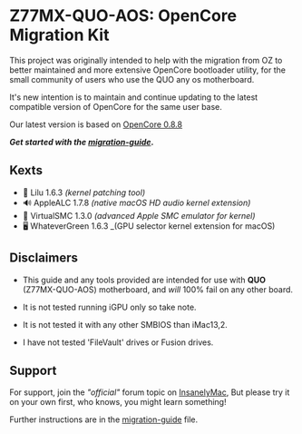 # Z77MX-QUO-AOS: OpenCore Migration Kit

This project was originally intended to help with the migration from OZ to better maintained and more extensive OpenCore bootloader utility, for the small community of users who use the QUO any os motherboard.

It's new intention is to maintain and continue updating to the latest compatible version of OpenCore for the same user base.

Our latest version is based on [OpenCore 0.8.8](https://github.com/acidanthera/OpenCorePkg/releases/tag/0.8.8)

**_Get started with the [migration-guide](./migration-guide.md)_.**



## Kexts

- 🧩 Lilu 1.6.3 _(kernel patching tool)_
- 🔊 AppleALC 1.7.8 _(native macOS HD audio kernel extension)_
- 🪪 VirtualSMC 1.3.0 _(advanced Apple SMC emulator for kernel)_
- 🖥️ WhateverGreen 1.6.3 _(GPU selector kernel extension for macOS)

## Disclaimers

- This guide and any tools provided are intended for use with **QUO** (Z77MX-QUO-AOS) motherboard, and _will_ 100% fail on any other board.

- It is not tested running iGPU only so take note.

- It is not tested it with any other SMBIOS than iMac13,2.

- I have not tested 'FileVault' drives or Fusion drives.

## Support

For support, join the _"official"_ forum topic on [InsanelyMac](https://www.insanelymac.com/forum/topic/343145-guide-z77mx-quo-aos-migrating-from-ozmosis-to-opencore/), But please try it on your own first, who knows, you might learn something!

Further instructions are in the [migration-guide](./migration-guide.md) file.
